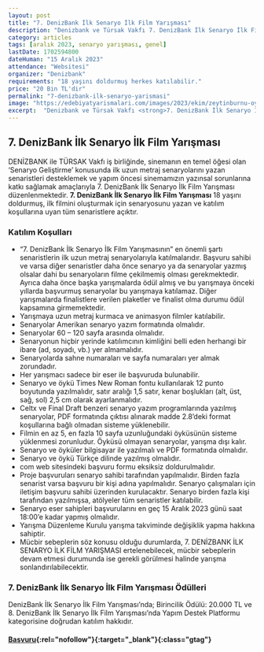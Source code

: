```yaml
---
layout: post
title: "7. DenizBank İlk Senaryo İlk Film Yarışması"
description: "Denizbank ve Türsak Vakfı 7. DenizBank İlk Senaryo İlk Film Yarışmasını duyurdu."
category: articles
tags: [aralık 2023, senaryo yarışması, genel]
lastDate: 1702594800
dateHuman: "15 Aralık 2023"
attendance: "Websitesi"
organizer: "Denizbank"
requirements: "18 yaşını doldurmuş herkes katılabilir."
price: "20 Bin TL'dir"
permalink: "7-denizbank-ilk-senaryo-yarismasi"
image: "https://edebiyatyarismalari.com/images/2023/ekim/zeytinburnu-oyku-yarismasi-2023.jpg"
excerpt:  "Denizbank ve Türsak Vakfı <strong>7. DenizBank İlk Senaryo İlk Film Yarışması</strong>nı duyurdu."
---
```


## 7. DenizBank İlk Senaryo İlk Film Yarışması
DENİZBANK ile TÜRSAK Vakfı iş birliğinde, sinemanın en temel öğesi olan ‘Senaryo Geliştirme’ konusunda ilk uzun metraj senaryolarını yazan senaristleri desteklemek ve yapım öncesi sinemamızın yazınsal sorunlarına katkı sağlamak amaçlarıyla 7. DenizBank İlk Senaryo İlk Film Yarışması düzenlenmektedir.
**7. DenizBank İlk Senaryo İlk Film Yarışması** 18 yaşını doldurmuş, ilk filmini oluşturmak için senaryosunu yazan ve katılım koşullarına uyan tüm senaristlere açıktır.

### Katılım Koşulları
- “7. DenizBank İlk Senaryo İlk Film Yarışmasının” en önemli şartı senaristlerin ilk uzun metraj senaryolarıyla katılmalarıdır. Başvuru sahibi ve varsa diğer senaristler daha önce senaryo ya da senaryolar yazmış olsalar dahi bu senaryoların filme çekilmemiş olması gerekmektedir. Ayrıca daha önce başka yarışmalarda ödül almış ve bu yarışmaya önceki yıllarda başvurmuş senaryolar bu yarışmaya katılamaz. Diğer yarışmalarda finalistlere verilen plaketler ve finalist olma durumu ödül kapsamına girmemektedir.
- Yarışmaya uzun metraj kurmaca ve animasyon filmler katılabilir.
- Senaryolar Amerikan senaryo yazım formatında olmalıdır.
- Senaryolar 60 – 120 sayfa arasında olmalıdır.
- Senaryonun hiçbir yerinde katılımcının kimliğini belli eden herhangi bir ibare (ad, soyadı, vb.) yer almamalıdır.
- Senaryolarda sahne numaraları ve sayfa numaraları yer almak zorundadır.
- Her yarışmacı sadece bir eser ile başvuruda bulunabilir.
- Senaryo ve öykü Times New Roman fontu kullanılarak 12 punto boyutunda yazılmalıdır, satır aralığı 1,5 satır, kenar boşlukları (alt, üst, sağ, sol) 2,5 cm olarak ayarlanmalıdır.
- Celtx ve Final Draft benzeri senaryo yazım programlarında yazılmış senaryolar, PDF formatında çıktısı alınarak madde 2.8’deki format koşullarına bağlı olmadan sisteme yüklenebilir.
- Filmin en az 5, en fazla 10 sayfa uzunluğundaki öyküsünün sisteme yüklenmesi zorunludur. Öyküsü olmayan senaryolar, yarışma dışı kalır.
- Senaryo ve öyküler bilgisayar ile yazılmalı ve PDF formatında olmalıdır.
- Senaryo ve öykü Türkçe dilinde yazılmış olmalıdır.
- com web sitesindeki başvuru formu eksiksiz doldurulmalıdır.
- Proje başvuruları senaryo sahibi tarafından yapılmalıdır. Birden fazla senarist varsa başvuru bir kişi adına yapılmalıdır. Senaryo çalışmaları için iletişim başvuru sahibi üzerinden kurulacaktır. Senaryo birden fazla kişi tarafından yazılmışsa, atölyeler tüm senaristler katılabilir.
- Senaryo eser sahipleri başvurularını en geç 15 Aralık 2023 günü saat 18:00’e kadar yapmış olmalıdır.
- Yarışma Düzenleme Kurulu yarışma takviminde değişiklik yapma hakkına sahiptir.
- Mücbir sebeplerin söz konusu olduğu durumlarda, 7. DENİZBANK İLK SENARYO İLK FİLM YARIŞMASI ertelenebilecek, mücbir sebeplerin devam etmesi durumunda ise gerekli görülmesi halinde yarışma sonlandırılabilecektir.

### 7. DenizBank İlk Senaryo İlk Film Yarışması Ödülleri
DenizBank İlk Senaryo İlk Film Yarışması’nda;
Birincilik Ödülü: 20.000 TL ve 8. DenizBank İlk Senaryo İlk Film Yarışması’nda Yapım Destek Platformu kategorisine doğrudan katılım hakkıdır.

#### [Başvuru](https://www.ilksenaryo.com/?ref=edebiyatyarismalari.com){:rel="nofollow"}{:target="_blank"}{:class="gtag"}